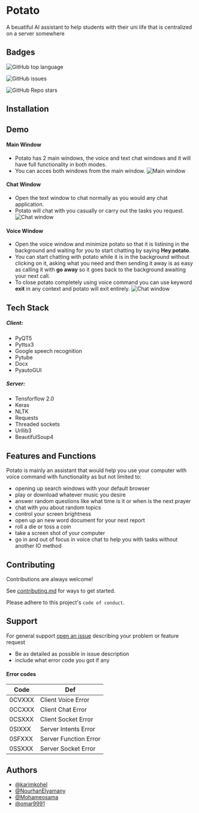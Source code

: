 # Potato

A beuatiful AI assistant to help students with their uni life that is centralized on a server somewhere


## Badges

![GitHub top language](https://img.shields.io/github/languages/top/karimkohel/potato?style=flat-square)

![GitHub issues](https://img.shields.io/github/issues/karimkohel/potato?style=flat-square)

![GitHub Repo stars](https://img.shields.io/github/stars/karimkohel/potato?style=flat-square)
## Installation 


## Demo

#### Main Window
- Potato has 2 main windows, the voice and text chat windows and it will have full functionality in both modes.
- You can acces both windows from the main window.
![Main window](https://raw.githubusercontent.com/NourhanElyamany/potato/main/demo/main.PNG)

#### Chat Window
- Open the text window to chat normally as you would any chat application.
- Potato will chat with you casually or carry out the tasks you request.
![Chat window](https://raw.githubusercontent.com/NourhanElyamany/potato/main/demo/chat.PNG)

#### Voice Window
- Open the voice window and minimize potato so that it is listining in the background and waiting for you to start chatting by saying **Hey potato**.
- You can start chatting with potato while it is in the background without clicking on it, asking what you need and then sending it away is as easy as calling it with **go away** so it goes back to the background awaiting your next call.
- To close potato completely using voice command you can use keyword **exit** in any context and potato will exit entirely.
![Chat window](https://raw.githubusercontent.com/NourhanElyamany/potato/main/demo/voice.PNG)
## Tech Stack

##### **Client:** 
- PyQT5
- Pyttsx3
- Google speech recognition
- Pytube
- Docx
- PyautoGUI

##### **Server:**
- Tensforflow 2.0
- Keras
- NLTK
- Requests
- Threaded sockets
- Urllib3
- BeautifulSoup4
## Features and Functions

Potato is mainly an assistant that would help you use your computer with voice command with functionality as but not limited to:

 - opening up search windows with your default browser
 - play or download whatever music you desire
 - answer random questions like what time is it or when is the next prayer
 - chat with you about random topics 
 - control your screen brightness
 - open up an new word document for your next report
 - roll a die or toss a coin
 - take a screen shot of your computer
 - go in and out of focus in voice chat to help you with tasks without another IO method
## Contributing

Contributions are always welcome!

See [contributing.md](https://github.com/karimkohel/potato/blob/main/contributing.md) for ways to get started.

Please adhere to this project's `code of conduct`.
## Support

For general support [open an issue](https://github.com/karimkohel/potato/issues) describing your problem or feature request

- Be as detailed as possible in issue description
- include what error code you got if any

#### Error codes
|Code |Def  |
| --- | --- |
|0CVXXX|Client Voice Error |
|0CCXXX|Client Chat Error |
|0CSXXX|Client Socket Error|
|0SIXXX|Server Intents Error|
|0SFXXX|Server Function Error|
|0SSXXX|Server Socket Error|

## Authors

- [@karimkohel](https://www.github.com/karimkohel)
- [@NourhanElyamany](https://www.github.com/NourhanElyamany)
- [@Mohameosama](https://www.github.com/Mohameosama)
- [@omar9991](https://www.github.com/omar9991)
